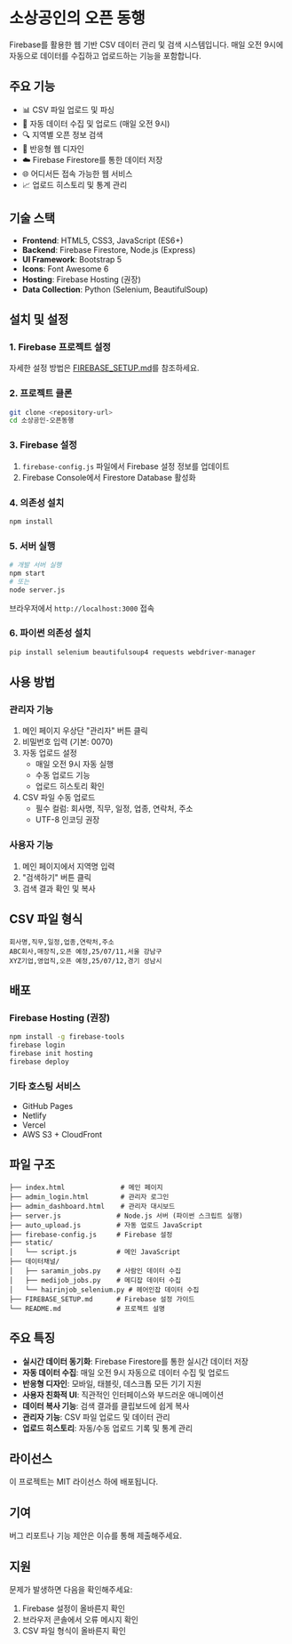 # 소상공인의 오픈 동행

Firebase를 활용한 웹 기반 CSV 데이터 관리 및 검색 시스템입니다. 매일 오전 9시에 자동으로 데이터를 수집하고 업로드하는 기능을 포함합니다.

## 주요 기능

- 📊 CSV 파일 업로드 및 파싱
- 🤖 자동 데이터 수집 및 업로드 (매일 오전 9시)
- 🔍 지역별 오픈 정보 검색
- 📱 반응형 웹 디자인
- ☁️ Firebase Firestore를 통한 데이터 저장
- 🌐 어디서든 접속 가능한 웹 서비스
- 📈 업로드 히스토리 및 통계 관리

## 기술 스택

- **Frontend**: HTML5, CSS3, JavaScript (ES6+)
- **Backend**: Firebase Firestore, Node.js (Express)
- **UI Framework**: Bootstrap 5
- **Icons**: Font Awesome 6
- **Hosting**: Firebase Hosting (권장)
- **Data Collection**: Python (Selenium, BeautifulSoup)

## 설치 및 설정

### 1. Firebase 프로젝트 설정

자세한 설정 방법은 [FIREBASE_SETUP.md](./FIREBASE_SETUP.md)를 참조하세요.

### 2. 프로젝트 클론

```bash
git clone <repository-url>
cd 소상공인-오픈동행
```

### 3. Firebase 설정

1. `firebase-config.js` 파일에서 Firebase 설정 정보를 업데이트
2. Firebase Console에서 Firestore Database 활성화

### 4. 의존성 설치

```bash
npm install
```

### 5. 서버 실행

```bash
# 개발 서버 실행
npm start
# 또는
node server.js
```

브라우저에서 `http://localhost:3000` 접속

### 6. 파이썬 의존성 설치

```bash
pip install selenium beautifulsoup4 requests webdriver-manager
```

## 사용 방법

### 관리자 기능

1. 메인 페이지 우상단 "관리자" 버튼 클릭
2. 비밀번호 입력 (기본: 0070)
3. 자동 업로드 설정
   - 매일 오전 9시 자동 실행
   - 수동 업로드 기능
   - 업로드 히스토리 확인
4. CSV 파일 수동 업로드
   - 필수 컬럼: 회사명, 직무, 일정, 업종, 연락처, 주소
   - UTF-8 인코딩 권장

### 사용자 기능

1. 메인 페이지에서 지역명 입력
2. "검색하기" 버튼 클릭
3. 검색 결과 확인 및 복사

## CSV 파일 형식

```csv
회사명,직무,일정,업종,연락처,주소
ABC회사,매장직,오픈 예정,25/07/11,서울 강남구
XYZ기업,영업직,오픈 예정,25/07/12,경기 성남시
```

## 배포

### Firebase Hosting (권장)

```bash
npm install -g firebase-tools
firebase login
firebase init hosting
firebase deploy
```

### 기타 호스팅 서비스

- GitHub Pages
- Netlify
- Vercel
- AWS S3 + CloudFront

## 파일 구조

```
├── index.html              # 메인 페이지
├── admin_login.html        # 관리자 로그인
├── admin_dashboard.html    # 관리자 대시보드
├── server.js              # Node.js 서버 (파이썬 스크립트 실행)
├── auto_upload.js         # 자동 업로드 JavaScript
├── firebase-config.js     # Firebase 설정
├── static/
│   └── script.js          # 메인 JavaScript
├── 데이터채널/
│   ├── saramin_jobs.py    # 사람인 데이터 수집
│   ├── medijob_jobs.py    # 메디잡 데이터 수집
│   └── hairinjob_selenium.py # 헤어인잡 데이터 수집
├── FIREBASE_SETUP.md      # Firebase 설정 가이드
└── README.md              # 프로젝트 설명
```

## 주요 특징

- **실시간 데이터 동기화**: Firebase Firestore를 통한 실시간 데이터 저장
- **자동 데이터 수집**: 매일 오전 9시 자동으로 데이터 수집 및 업로드
- **반응형 디자인**: 모바일, 태블릿, 데스크톱 모든 기기 지원
- **사용자 친화적 UI**: 직관적인 인터페이스와 부드러운 애니메이션
- **데이터 복사 기능**: 검색 결과를 클립보드에 쉽게 복사
- **관리자 기능**: CSV 파일 업로드 및 데이터 관리
- **업로드 히스토리**: 자동/수동 업로드 기록 및 통계 관리

## 라이선스

이 프로젝트는 MIT 라이선스 하에 배포됩니다.

## 기여

버그 리포트나 기능 제안은 이슈를 통해 제출해주세요.

## 지원

문제가 발생하면 다음을 확인해주세요:

1. Firebase 설정이 올바른지 확인
2. 브라우저 콘솔에서 오류 메시지 확인
3. CSV 파일 형식이 올바른지 확인 